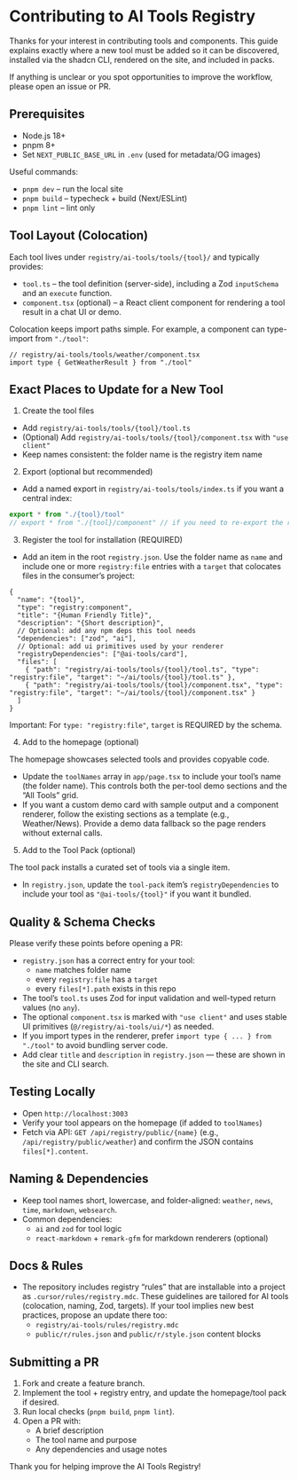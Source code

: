 # Contributing to AI Tools Registry

Thanks for your interest in contributing tools and components. This guide explains exactly where a new tool must be added so it can be discovered, installed via the shadcn CLI, rendered on the site, and included in packs.

If anything is unclear or you spot opportunities to improve the workflow, please open an issue or PR.

## Prerequisites

- Node.js 18+
- pnpm 8+
- Set `NEXT_PUBLIC_BASE_URL` in `.env` (used for metadata/OG images)

Useful commands:

- `pnpm dev` – run the local site
- `pnpm build` – typecheck + build (Next/ESLint)
- `pnpm lint` – lint only

## Tool Layout (Colocation)

Each tool lives under `registry/ai-tools/tools/{tool}/` and typically provides:

- `tool.ts` – the tool definition (server-side), including a Zod `inputSchema` and an `execute` function.
- `component.tsx` (optional) – a React client component for rendering a tool result in a chat UI or demo.

Colocation keeps import paths simple. For example, a component can type-import from `"./tool"`:

```tsx
// registry/ai-tools/tools/weather/component.tsx
import type { GetWeatherResult } from "./tool"
```

## Exact Places to Update for a New Tool

1) Create the tool files

- Add `registry/ai-tools/tools/{tool}/tool.ts`
- (Optional) Add `registry/ai-tools/tools/{tool}/component.tsx` with `"use client"`
- Keep names consistent: the folder name is the registry item name

2) Export (optional but recommended)

- Add a named export in `registry/ai-tools/tools/index.ts` if you want a central index:

```ts
export * from "./{tool}/tool"
// export * from "./{tool}/component" // if you need to re-export the renderer
```

3) Register the tool for installation (REQUIRED)

- Add an item in the root `registry.json`. Use the folder name as `name` and include one or more `registry:file` entries with a `target` that colocates files in the consumer’s project:

```jsonc
{
  "name": "{tool}",
  "type": "registry:component",
  "title": "{Human Friendly Title}",
  "description": "{Short description}",
  // Optional: add any npm deps this tool needs
  "dependencies": ["zod", "ai"],
  // Optional: add ui primitives used by your renderer
  "registryDependencies": ["@ai-tools/card"],
  "files": [
    { "path": "registry/ai-tools/tools/{tool}/tool.ts", "type": "registry:file", "target": "~/ai/tools/{tool}/tool.ts" },
    { "path": "registry/ai-tools/tools/{tool}/component.tsx", "type": "registry:file", "target": "~/ai/tools/{tool}/component.tsx" }
  ]
}
```

Important: For `type: "registry:file"`, `target` is REQUIRED by the schema.

4) Add to the homepage (optional)

The homepage showcases selected tools and provides copyable code.

- Update the `toolNames` array in `app/page.tsx` to include your tool’s name (the folder name). This controls both the per-tool demo sections and the “All Tools” grid.
- If you want a custom demo card with sample output and a component renderer, follow the existing sections as a template (e.g., Weather/News). Provide a demo data fallback so the page renders without external calls.

5) Add to the Tool Pack (optional)

The tool pack installs a curated set of tools via a single item.

- In `registry.json`, update the `tool-pack` item’s `registryDependencies` to include your tool as `"@ai-tools/{tool}"` if you want it bundled.

## Quality & Schema Checks

Please verify these points before opening a PR:

- `registry.json` has a correct entry for your tool:
  - `name` matches folder name
  - every `registry:file` has a `target`
  - every `files[*].path` exists in this repo
- The tool’s `tool.ts` uses Zod for input validation and well-typed return values (no `any`).
- The optional `component.tsx` is marked with `"use client"` and uses stable UI primitives (`@/registry/ai-tools/ui/*`) as needed.
- If you import types in the renderer, prefer `import type { ... } from "./tool"` to avoid bundling server code.
- Add clear `title` and `description` in `registry.json` — these are shown in the site and CLI search.

## Testing Locally

- Open `http://localhost:3003`
- Verify your tool appears on the homepage (if added to `toolNames`)
- Fetch via API: `GET /api/registry/public/{name}` (e.g., `/api/registry/public/weather`) and confirm the JSON contains `files[*].content`.

## Naming & Dependencies

- Keep tool names short, lowercase, and folder-aligned: `weather`, `news`, `time`, `markdown`, `websearch`.
- Common dependencies:
  - `ai` and `zod` for tool logic
  - `react-markdown` + `remark-gfm` for markdown renderers (optional)

## Docs & Rules

- The repository includes registry “rules” that are installable into a project as `.cursor/rules/registry.mdc`. These guidelines are tailored for AI tools (colocation, naming, Zod, targets). If your tool implies new best practices, propose an update there too:
  - `registry/ai-tools/rules/registry.mdc`
  - `public/r/rules.json` and `public/r/style.json` content blocks

## Submitting a PR

1. Fork and create a feature branch.
2. Implement the tool + registry entry, and update the homepage/tool pack if desired.
3. Run local checks (`pnpm build`, `pnpm lint`).
4. Open a PR with:
   - A brief description
   - The tool name and purpose
   - Any dependencies and usage notes

Thank you for helping improve the AI Tools Registry!

